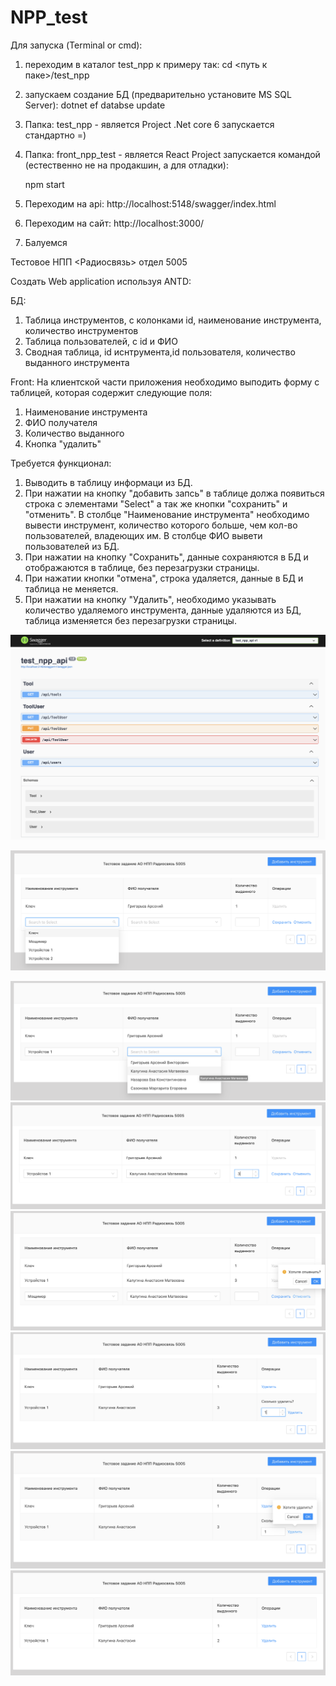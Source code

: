 # NPP_test
Для запуска (Terminal or cmd):

1) переходим в каталог test_npp к примеру так:
  cd <путь к паке>/test_npp

2) запускаем создание БД (предварительно установите MS SQL Server):
    dotnet ef databse update

3) Папка: test_npp - является Project .Net core 6  запускается стандартно =)
4) Папка: front_npp_test - является React Project запускается командой (естественно не на продакшин, а для отладки):

    npm start

5) Переходим на api: http://localhost:5148/swagger/index.html
6) Переходим на сайт: http://localhost:3000/
7) Балуемся



Тестовое НПП <Радиосвязь> отдел 5005

Создать Web application используя ANTD:

БД:
1) Таблица инструментов, с колонками id, наименование инструмента, количество инструментов
2) Таблица пользователей, с id и ФИО
3) Сводная таблица, id иснтрумента,id пользователя, количество выданного инструмента

Front:
На клиентской части приложения необходимо выподить форму с таблицей, которая содержит следующие поля:
1) Наименование инструмента
2) ФИО получателя
3) Количество выданного
4) Кнопка "удалить"

Требуется функционал:
1) Выводить в таблицу информаци из БД.
2) При нажатии на кнопку "добавить запсь" в таблице должа появиться строка с элементами "Select" а так же кнопки "сохранить" и "отменить". В столбце "Наименование инструмента" необходимо вывести инструмент, количество которого больше, чем кол-во пользователей, владеющих им. В столбце ФИО вывети пользователей из БД.
3) При нажатии на кнопку "Сохранить", данные сохраняются в БД и отображаются в таблице, без перезагрузки страницы. 
4) При нажатии кнопки "отмена", строка удаляется, данные в БД и таблица не меняется.
5) При нажатии на кнопку "Удалить", необходимо указывать количество удаляемого инструмента, данные удаляются из БД, таблица изменяется без перезагрузки страницы.


![Alt text](tesst_npp_api.png?raw=true "API")

![Alt text](add_1.png?raw=true "Add 1")

![Alt text](add_2.png?raw=true "Add 2")
![Alt text](add_3.png?raw=true "Add 3")
![Alt text](add_cansel.png?raw=true "add_cansel")
![Alt text](delete_count.png?raw=true "delete_count")
![Alt text](delete_approve.png?raw=true "delete_approve")
![Alt text](delete_res.png?raw=true "delete_res")
